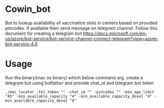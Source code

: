 # Cowin_bot

Bot to lookup availability of vaccination slots in centers based on provided pincodes. if available then send message on telegram channel.
Follow this document for creating a telegram bot https://docs.microsoft.com/en-us/azure/bot-service/bot-service-channel-connect-telegram?view=azure-bot-service-4.0

# Usage

Run the binary(mac os binary) which below command arg. create a telegram bot using botfather and provide chat_id and telegram bot token
```
./mac_locator -tel_token "" -chat_id "" -pincodes "" -min_age_limit "45" -min_available_capacity "4" -min_available_capacity_dose1 "4" -min_available_capacity_dose2 "0"
```
